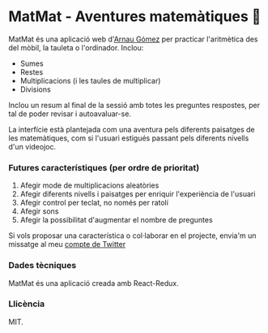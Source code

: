 # MatMat - Aventures matemàtiques 🧮

MatMat és una aplicació web d'[Arnau Gómez](https://www.linkedin.com/in/arnau-g%C3%B3mez-903b49187/) per practicar l'aritmètica des del mòbil, la tauleta o l'ordinador. Inclou:

* Sumes
* Restes
* Multiplicacions (i les taules de multiplicar)
* Divisions

Inclou un resum al final de la sessió amb totes les preguntes respostes, per tal de poder revisar i autoavaluar-se.

La interfície està plantejada com una aventura pels diferents paisatges de les matemàtiques, com si l'usuari estigués passant pels diferents nivells d'un videojoc.

### Futures característiques (per ordre de prioritat)

1. Afegir mode de multiplicacions aleatòries
2. Afegir diferents nivells i paisatges per enriquir l'experiència de l'usuari
3. Afegir control per teclat, no només per ratolí
4. Afegir sons
5. Afegir la possibilitat d'augmentar el nombre de preguntes

Si vols proposar una característica o col·laborar en el projecte, envia'm un missatge al meu [compte de Twitter](https://twitter.com/4rnoldGee)

### Dades tècniques

MatMat és una aplicació creada amb React-Redux. 

### Llicència

MIT.
